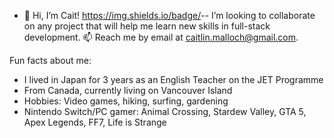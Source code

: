 - 👋 Hi, I’m Cait!
https://img.shields.io/badge/<LABEL>-<MESSAGE>-<COLOR>
I’m looking to collaborate on any project that will help me learn new skills in full-stack development. 
📫 Reach me by email at caitlin.malloch@gmail.com. 

Fun facts about me:
- I lived in Japan for 3 years as an English Teacher on the JET Programme
- From Canada, currently living on Vancouver Island
- Hobbies: Video games, hiking, surfing, gardening
- Nintendo Switch/PC gamer: Animal Crossing, Stardew Valley, GTA 5, Apex Legends, FF7, Life is Strange 
